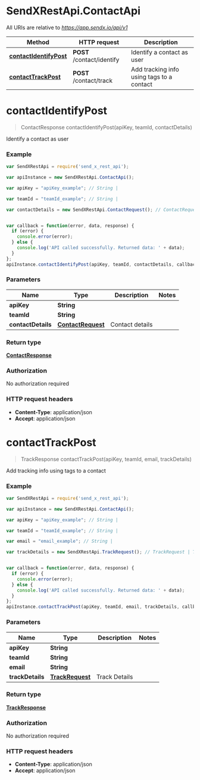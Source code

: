 # SendXRestApi.ContactApi

All URIs are relative to *https://app.sendx.io/api/v1*

Method | HTTP request | Description
------------- | ------------- | -------------
[**contactIdentifyPost**](ContactApi.md#contactIdentifyPost) | **POST** /contact/identify | Identify a contact as user
[**contactTrackPost**](ContactApi.md#contactTrackPost) | **POST** /contact/track | Add tracking info using tags to a contact


<a name="contactIdentifyPost"></a>
# **contactIdentifyPost**
> ContactResponse contactIdentifyPost(apiKey, teamId, contactDetails)

Identify a contact as user



### Example
```javascript
var SendXRestApi = require('send_x_rest_api');

var apiInstance = new SendXRestApi.ContactApi();

var apiKey = "apiKey_example"; // String | 

var teamId = "teamId_example"; // String | 

var contactDetails = new SendXRestApi.ContactRequest(); // ContactRequest | Contact details


var callback = function(error, data, response) {
  if (error) {
    console.error(error);
  } else {
    console.log('API called successfully. Returned data: ' + data);
  }
};
apiInstance.contactIdentifyPost(apiKey, teamId, contactDetails, callback);
```

### Parameters

Name | Type | Description  | Notes
------------- | ------------- | ------------- | -------------
 **apiKey** | **String**|  | 
 **teamId** | **String**|  | 
 **contactDetails** | [**ContactRequest**](ContactRequest.md)| Contact details | 

### Return type

[**ContactResponse**](ContactResponse.md)

### Authorization

No authorization required

### HTTP request headers

 - **Content-Type**: application/json
 - **Accept**: application/json

<a name="contactTrackPost"></a>
# **contactTrackPost**
> TrackResponse contactTrackPost(apiKey, teamId, email, trackDetails)

Add tracking info using tags to a contact



### Example
```javascript
var SendXRestApi = require('send_x_rest_api');

var apiInstance = new SendXRestApi.ContactApi();

var apiKey = "apiKey_example"; // String | 

var teamId = "teamId_example"; // String | 

var email = "email_example"; // String | 

var trackDetails = new SendXRestApi.TrackRequest(); // TrackRequest | Track Details


var callback = function(error, data, response) {
  if (error) {
    console.error(error);
  } else {
    console.log('API called successfully. Returned data: ' + data);
  }
};
apiInstance.contactTrackPost(apiKey, teamId, email, trackDetails, callback);
```

### Parameters

Name | Type | Description  | Notes
------------- | ------------- | ------------- | -------------
 **apiKey** | **String**|  | 
 **teamId** | **String**|  | 
 **email** | **String**|  | 
 **trackDetails** | [**TrackRequest**](TrackRequest.md)| Track Details | 

### Return type

[**TrackResponse**](TrackResponse.md)

### Authorization

No authorization required

### HTTP request headers

 - **Content-Type**: application/json
 - **Accept**: application/json

